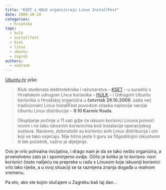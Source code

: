 ```yaml
---
title: "KSET i HULK organiziraju Linux InstallFest"
date: 2009-10-24
categories: 
  - hrvatska
tags: 
  - hulk
  - installfest
  - kset
  - linux
  - ubuntu
  - zagreb
authors: 
  - vedranm
---
```


[Ubuntu-hr](https://www.ubuntu-hr.org/) piše:

> Klub studenata elektrotehnike i računarstva – [KSET](https://www.kset.org/) – u suradnji s Hrvatskom udrugom Linux korisnika – [HULK](http://www.linux.hr/) – i Udrugom Ubuntu korisnika u Hrvatskoj organizira u **četvrtak 29.10.2009**. sada već tradicionalni Linux InstallFest povodom izlaska najnovije verzije Ubuntu Linux distribucije – **9.10 Karmic Koala**.
>
> Okupljanje počinje u 11 sati gdje će iskusni korisnici Linuxa pomoći novim i ne tako iskusnim korisnicima kod instalacije operacijskog sustava. Naravno, dobrodošli su korisnici svih Linux distribucija i oni koji se tako osjećaju. Nije bitno jeste li guru sa 10godišnjim iskustvom ili tek početnik, važno je dijeljenje.

<!-- more -->

Ovo je vrlo pohvalna inicijativa, i drago nam je da se tako nešto organizira, a prvenstveno zato je i spominjemo ovdje. Očito je koliko je to korisno: novi korisnici često nalijeću na prepreke u radu s Linuxom koje iskusniji korisnici vrlo lako riješe, a u ovoj situaciji se ta razmjena znanja događa u realnom vremenu.

Pa eto, ako ste kojim slučajem u Zagrebu baš taj dan...

